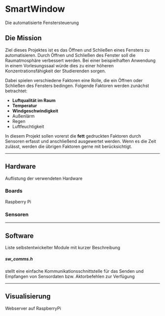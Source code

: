 # SmartWindow
Die automatisierte Fenstersteuerung

## Die Mission
Ziel dieses Projektes ist es das Öffnen und Schließen eines Fensters zu automatisieren. Durch Öffnen und Schließen des Fenster soll die Raumatmosphäre verbessert werden. Bei einer beispielhaften Anwendung in einem Vorlesungssaal würde dies zu einer höheren Konzentrationsfähigkeit der Studierenden sorgen.

Dabei spielen verschiedene Faktoren eine Rolle, die ein Öffnen oder Schließen des Fensters bedingen.
Folgende Faktoren werden zunächst betrachtet:  

* **Luftqualität im Raum**
* **Temperatur**
* **Windgeschwindigkeit**
* Außenlärm
* Regen
* Luftfeuchtigkeit

In diesem Projekt sollen vorerst die **fett** gedruckten Faktoren durch Sensoren erfasst und anschließend ausgewertet werden. Wenn es die Zeit zulässt, werden die übrigen Faktoren gerne mit berücksichtigt.

---

## Hardware
Auflistung der verwendeten Hardware

### Boards
Raspberry Pi

### Sensoren

---

## Software
Liste selbstentwickelter Module mit kurzer Beschreibung

##### *sw_comms.h*
stellt eine einfache Kommunikationsschnittstelle für das Senden und Empfangen von Sensordaten bzw. Aktorbefehlen zur Verfügung


---

## Visualisierung
Webserver auf RaspberryPi
